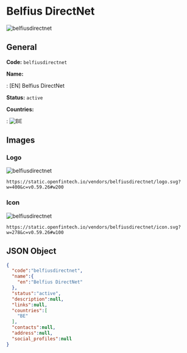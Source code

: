 
# Belfius DirectNet 
![belfiusdirectnet](https://static.openfintech.io/vendors/belfiusdirectnet/logo.svg?w=400&c=v0.59.26#w200)  

## General 
 
**Code:** `belfiusdirectnet` 
 
**Name:** 
 
:	[EN] Belfius DirectNet 
 
**Status:** `active` 
 
 
**Countries:** 
 
:	![BE](https://cdnjs.cloudflare.com/ajax/libs/flag-icon-css/3.3.0/flags/4x3/be.svg#w24)  

## Images 

### Logo 
 
![belfiusdirectnet](https://static.openfintech.io/vendors/belfiusdirectnet/logo.svg?w=400&c=v0.59.26#w200)  

```
https://static.openfintech.io/vendors/belfiusdirectnet/logo.svg?w=400&c=v0.59.26#w200
```  

### Icon 
 
![belfiusdirectnet](https://static.openfintech.io/vendors/belfiusdirectnet/icon.svg?w=278&c=v0.59.26#w100)  

```
https://static.openfintech.io/vendors/belfiusdirectnet/icon.svg?w=278&c=v0.59.26#w100
```  

## JSON Object 

```json
{
  "code":"belfiusdirectnet",
  "name":{
    "en":"Belfius DirectNet"
  },
  "status":"active",
  "description":null,
  "links":null,
  "countries":[
    "BE"
  ],
  "contacts":null,
  "address":null,
  "social_profiles":null
}
```  
